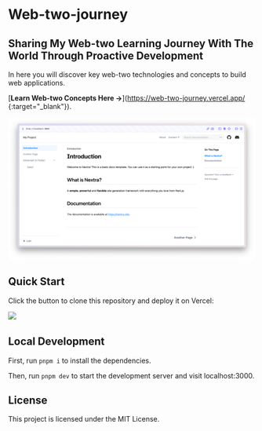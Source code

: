# Web-two-journey

## Sharing My Web-two Learning Journey With The World Through Proactive Development

In here you will discover key web-two technologies and concepts to build web applications.

[**Learn Web-two Concepts Here →**](https://web-two-journey.vercel.app/ {:target="_blank"}).

[![](.github/screenshot.png)](https://nextra-docs-template.vercel.app)

## Quick Start

Click the button to clone this repository and deploy it on Vercel:

[![](https://vercel.com/button)](https://vercel.com/new/clone?s=https%3A%2F%2Fgithub.com%2Fshuding%2Fnextra-docs-template&showOptionalTeamCreation=false)

## Local Development

First, run `pnpm i` to install the dependencies.

Then, run `pnpm dev` to start the development server and visit localhost:3000.

## License

This project is licensed under the MIT License.

